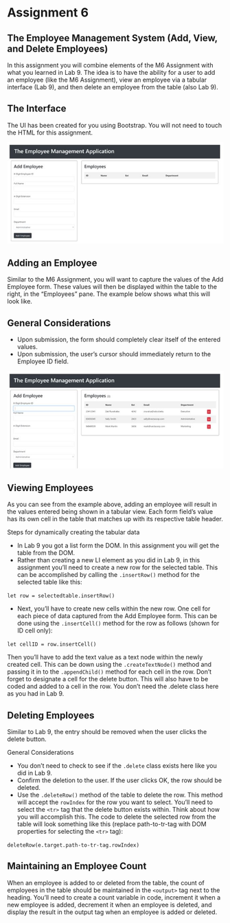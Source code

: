 # Assignment 6

## The Employee Management System (Add, View, and Delete Employees)

In this assignment you will combine elements of the M6 Assignment with what you learned in Lab 9. The idea is to have the ability for a user to add an employee (like the M6 Assignment), view an employee via a tabular interface (Lab 9), and then delete an employee from the table (also Lab 9).

## The Interface

The UI has been created for you using Bootstrap. You will not need to touch the HTML for this assignment.

![M71](assets/M7screenshot1.JPG 'M71')

## Adding an Employee

Similar to the M6 Assignment, you will want to capture the values of the Add Employee form. These values will then be displayed within the table to the right, in the “Employees” pane. The example below shows what this will look like.

## General Considerations

- Upon submission, the form should completely clear itself of the entered values.
- Upon submission, the user’s cursor should immediately return to the Employee ID field.

![M72](assets/M7screenshot2.JPG 'M72')

## Viewing Employees

As you can see from the example above, adding an employee will result in the values entered being shown in a tabular view. Each form field’s value has its own cell in the table that matches up with its respective table header.

Steps for dynamically creating the tabular data

- In Lab 9 you got a list form the DOM. In this assignment you will get the table from the DOM.
- Rather than creating a new LI element as you did in Lab 9, in this assignment you’ll need to create a new row for the selected table. This can be accomplished by calling the `.insertRow()` method for the selected table like this:

`let row = selectedtable.insertRow()`

- Next, you’ll have to create new cells within the new row. One cell for each piece of data captured from the Add Employee form. This can be done using the `.insertCell()` method for the row as follows (shown for ID cell only):

`let cellID = row.insertCell()`

Then you’ll have to add the text value as a text node within the newly created cell. This can be down using the `.createTextNode()` method and passing it in to the `.appendChild()` method for each cell in the row.
Don’t forget to designate a cell for the delete button. This will also have to be coded and added to a cell in the row. You don’t need the .delete class here as you had in Lab 9.

## Deleting Employees

Similar to Lab 9, the entry should be removed when the user clicks the delete button.

General Considerations

- You don’t need to check to see if the `.delete` class exists here like you did in Lab 9.
- Confirm the deletion to the user. If the user clicks OK, the row should be deleted.
- Use the `.deleteRow()` method of the table to delete the row. This method will accept the `rowIndex` for the row you want to select. You’ll need to select the `<tr>` tag that the delete button exists within. Think about how you will accomplish this. The code to delete the selected row from the table will look something like this (replace path-to-tr-tag with DOM properties for selecting the `<tr>` tag):

`deleteRow(e.target.path-to-tr-tag.rowIndex)`

## Maintaining an Employee Count

When an employee is added to or deleted from the table, the count of employees in the table should be maintained in the `<output>` tag next to the heading. You’ll need to create a count variable in code, increment it when a new employee is added, decrement it when an employee is deleted, and display the result in the output tag when an employee is added or deleted.
